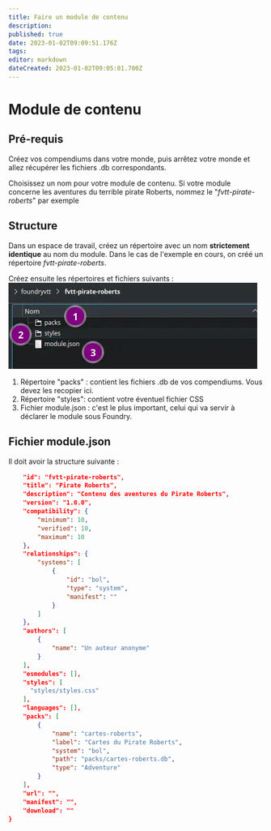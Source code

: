```yaml
---
title: Faire un module de contenu
description: 
published: true
date: 2023-01-02T09:09:51.176Z
tags: 
editor: markdown
dateCreated: 2023-01-02T09:05:01.700Z
---
```


# Module de contenu

## Pré-requis

Créez vos compendiums dans votre monde, puis arrêtez votre monde et allez récupérer les fichiers .db correspondants.

Choisissez un nom pour votre module de contenu. Si votre module concerne les aventures du terrible pirate Roberts, nommez le "*fvtt-pirate-roberts*" par exemple

## Structure

Dans un espace de travail, créez un répertoire avec un nom **strictement identique** au nom du module. Dans le cas de l'exemple en cours, on créé un répertoire *fvtt-pirate-roberts*.

Créez ensuite les répertoires et fichiers suivants : 
![module_content_01.jpg](/development/module_content_01.jpg)

1. Répertoire "packs" : contient les fichiers .db de vos compendiums. Vous devez les recopier ici.
2. Répertoire "styles": contient votre éventuel fichier CSS
3. Fichier module.json : c'est le plus important, celui qui va servir à déclarer le module sous Foundry.

## Fichier module.json

Il doit avoir la structure suivante :

```json
    "id": "fvtt-pirate-roberts",
    "title": "Pirate Roberts",
    "description": "Contenu des aventures du Pirate Roberts",
    "version": "1.0.0",
    "compatibility": {
        "minimum": 10,
        "verified": 10,
        "maximum": 10
    },
    "relationships": {
        "systems": [
            {
                "id": "bol",
                "type": "system",
                "manifest": ""
            }
        ]
    },
    "authors": [
        {
            "name": "Un auteur anonyme"
        }
    ],
    "esmodules": [],
    "styles": [
      "styles/styles.css"
    ],
    "languages": [],
    "packs": [
        {
            "name": "cartes-roberts",
            "label": "Cartes du Pirate Roberts",
            "system": "bol",
            "path": "packs/cartes-roberts.db",
            "type": "Adventure"
        }
    ],
    "url": "",
    "manifest": "",
    "download": ""
}
```



